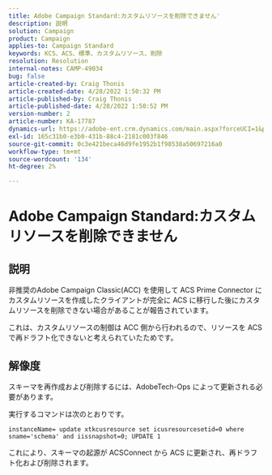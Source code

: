 ```yaml
---
title: Adobe Campaign Standard:カスタムリソースを削除できません'
description: 説明
solution: Campaign
product: Campaign
applies-to: Campaign Standard
keywords: KCS、ACS、標準、カスタムリソース、削除
resolution: Resolution
internal-notes: CAMP-49034
bug: false
article-created-by: Craig Thonis
article-created-date: 4/28/2022 1:50:32 PM
article-published-by: Craig Thonis
article-published-date: 4/28/2022 1:50:52 PM
version-number: 2
article-number: KA-17787
dynamics-url: https://adobe-ent.crm.dynamics.com/main.aspx?forceUCI=1&pagetype=entityrecord&etn=knowledgearticle&id=2fd7af29-fac6-ec11-a7b6-0022480a10ee
exl-id: 165c31b0-e3b0-431b-88c4-2181c003f846
source-git-commit: 0c3e421beca46d9fe1952b1f98538a50697216a0
workflow-type: tm+mt
source-wordcount: '134'
ht-degree: 2%

---
```


# Adobe Campaign Standard:カスタムリソースを削除できません

## 説明


非推奨のAdobe Campaign Classic(ACC) を使用して ACS Prime Connector にカスタムリソースを作成したクライアントが完全に ACS に移行した後にカスタムリソースを削除できない場合があることが報告されています。

これは、カスタムリソースの制御は ACC 側から行われるので、リソースを ACS で再ドラフト化できないと考えられていたためです。


## 解像度


スキーマを再作成および削除するには、AdobeTech-Ops によって更新される必要があります。

実行するコマンドは次のとおりです。

`instanceName= update xtkcusresource set icusresourcesetid=0 where sname='schema' and iissnapshot=0; UPDATE 1`

これにより、スキーマの起源が ACSConnect から ACS に更新され、再ドラフト化および削除されます。
